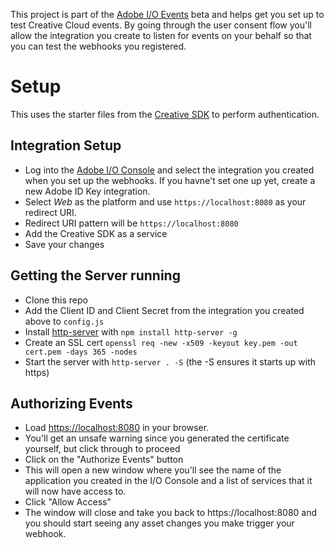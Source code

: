This project is part of the [Adobe I/O Events](https://www.adobe.io/apis/cloudplatform/events.html) beta and helps get you set up to test Creative Cloud events. By going through the user consent flow you'll allow the integration you create to listen for events on your behalf so that you can test the webhooks you registered.

# Setup

This uses the starter files from the [Creative SDK](https://github.com/CreativeSDK/web-getting-started-samples/tree/master/getting-started/code) to perform authentication.

## Integration Setup

* Log into the [Adobe I/O Console](http://www.adobe.io/console/) and select the integration you created when you set up the webhooks. If you havne't set one up yet, create a new Adobe ID Key integration.
* Select *Web* as the platform and use `https://localhost:8080` as your redirect URI.
* Redirect URI pattern will be `https://localhost:8080`
* Add the Creative SDK as a service
* Save your changes

## Getting the Server running

* Clone this repo
* Add the Client ID and Client Secret from the integration you created above to `config.js`
* Install [http-server](https://www.npmjs.com/package/http-server) with `npm install http-server -g`
* Create an SSL cert `openssl req -new -x509 -keyout key.pem -out cert.pem -days 365 -nodes`
* Start the server with `http-server . -S` (the -S ensures it starts up with https)

## Authorizing Events
* Load [https://localhost:8080](https://localhost:8080) in your browser.
* You'll get an unsafe warning since you generated the certificate yourself, but click through to proceed
* Click on the "Authorize Events" button
* This will open a new window where you'll see the name of the application you created in the I/O Console and a list of services that it will now have access to.
* Click "Allow Access"
* The window will close and take you back to https://localhost:8080 and you should start seeing any asset changes you make trigger your webhook.
